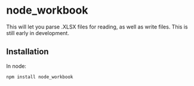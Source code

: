 # node_workbook

This will let you parse .XLSX files for reading, as well as write files. This is still early in development.

## Installation

In node:

    npm install node_workbook